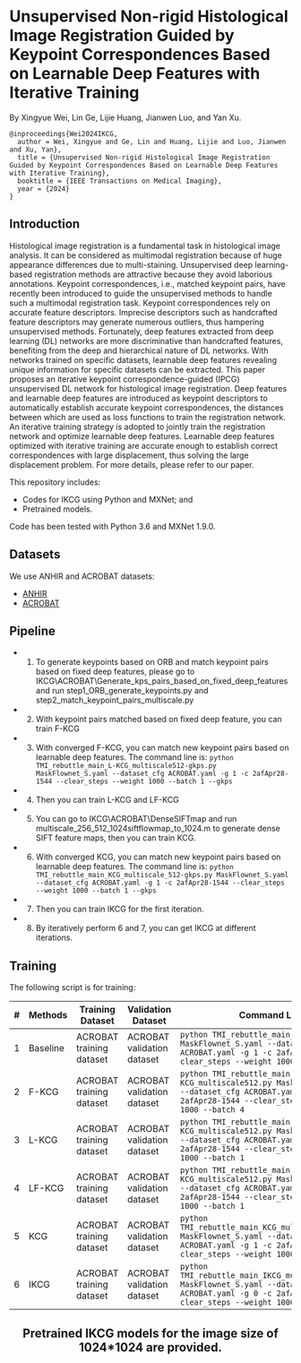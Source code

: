 # Unsupervised Non-rigid Histological Image Registration Guided by Keypoint Correspondences Based on Learnable Deep Features with Iterative Training

By Xingyue Wei, Lin Ge, Lijie Huang, Jianwen Luo, and Yan Xu.

```
@inproceedings{Wei2024IKCG,
  author = Wei, Xingyue and Ge, Lin and Huang, Lijie and Luo, Jianwen and Xu, Yan},
  title = {Unsupervised Non-rigid Histological Image Registration Guided by Keypoint Correspondences Based on Learnable Deep Features with Iterative Training},
  booktitle = {IEEE Transactions on Medical Imaging},
  year = {2024}
}
```

## Introduction


Histological image registration is a fundamental task in histological image analysis. It can be considered as multimodal registration because of huge appearance differences due to multi-staining. Unsupervised deep learning-based registration methods are attractive because they avoid laborious annotations. Keypoint correspondences, i.e., matched keypoint pairs, have recently been introduced to guide the unsupervised methods to handle such a multimodal registration task. Keypoint correspondences rely on accurate feature descriptors. Imprecise descriptors such as handcrafted feature descriptors may generate numerous outliers, thus hampering unsupervised methods. Fortunately, deep features extracted from deep learning (DL) networks are more discriminative than handcrafted features, benefiting from the deep and hierarchical nature of DL networks. With networks trained on specific datasets, learnable deep features revealing unique information for specific datasets can be extracted. This paper proposes an iterative keypoint correspondence-guided (IPCG) unsupervised DL network for histological image registration. Deep features and learnable deep features are introduced as keypoint descriptors to automatically establish accurate keypoint correspondences, the distances between which are used as loss functions to train the registration network. An iterative training strategy is adopted to jointly train the registration network and optimize learnable deep features. Learnable deep features optimized with iterative training are accurate enough to establish correct correspondences with large displacement, thus solving the large displacement problem. For more details, please refer to our paper.

This repository includes:

- Codes for IKCG using Python and MXNet; and
- Pretrained models.

Code has been tested with Python 3.6 and MXNet 1.9.0.

## Datasets

We use ANHIR and ACROBAT datasets:

- [ANHIR](https://anhir.grand-challenge.org/)
- [ACROBAT](https://acrobat.grand-challenge.org/)

## Pipeline
- 1. To generate keypoints based on ORB and match keypoint pairs based on fixed deep features, please go to IKCG\ACROBAT\Generate_kps_pairs_based_on_fixed_deep_features and run step1_ORB_generate_keypoints.py and step2_match_keypoint_pairs_multiscale.py
- 2. With keypoint pairs matched based on fixed deep feature, you can train F-KCG
- 3. With converged F-KCG, you can match new keypoint pairs based on learnable deep features. The command line is:
   `python TMI_rebuttle_main_L-KCG_multiscale512-gkps.py MaskFlownet_S.yaml --dataset_cfg ACROBAT.yaml -g 1 -c 2afApr28-1544 --clear_steps --weight 1000 --batch 1 --gkps` 
- 4. Then you can train L-KCG and LF-KCG
- 5. You can go to IKCG\ACROBAT\DenseSIFTmap and run multiscale_256_512_1024siftflowmap_to_1024.m to generate dense SIFT feature maps, then you can train KCG.
- 6. With converged KCG, you can match new keypoint pairs based on learnable deep features. The command line is:
  `python TMI_rebuttle_main_KCG_multiscale_512-gkps.py MaskFlownet_S.yaml --dataset_cfg ACROBAT.yaml -g 1 -c 2afApr28-1544 --clear_steps --weight 1000 --batch 1 --gkps` 
- 7. Then you can train IKCG for the first iteration.
- 8. By iteratively perform 6 and 7, you can get IKCG at different iterations.

## Training

The following script is for training:

<center>

| # | Methods         | Training Dataset         | Validation Dataset    | Command Line |
|---|---|---|---|---|
| 1 | Baseline | ACROBAT training dataset  | ACROBAT validation dataset  | `python TMI_rebuttle_main_baseline512.py MaskFlownet_S.yaml --dataset_cfg ACROBAT.yaml -g 1 -c 2afApr28-1544 --clear_steps --weight 1000 --batch 4` |
| 2 | F-KCG | ACROBAT training dataset  | ACROBAT validation dataset  | `python TMI_rebuttle_main_F-KCG_multiscale512.py MaskFlownet_S.yaml --dataset_cfg ACROBAT.yaml -g 1 -c 2afApr28-1544 --clear_steps --weight 1000 --batch 4` |
| 3 | L-KCG | ACROBAT training dataset  | ACROBAT validation dataset  | `python TMI_rebuttle_main_L-KCG_multiscale512.py MaskFlownet_S.yaml --dataset_cfg ACROBAT.yaml -g 1 -c 2afApr28-1544 --clear_steps --weight 1000 --batch 1` |
| 4 | LF-KCG | ACROBAT training dataset  | ACROBAT validation dataset  | `python TMI_rebuttle_main_LF-KCG_multiscale512.py MaskFlownet_S.yaml --dataset_cfg ACROBAT.yaml -g 1 -c 2afApr28-1544 --clear_steps --weight 1000 --batch 1` |
| 5 | KCG | ACROBAT training dataset | ACROBAT validation dataset  | `python TMI_rebuttle_main_KCG_multiscale_512.py MaskFlownet_S.yaml --dataset_cfg ACROBAT.yaml -g 1 -c 2afApr28-1544 --clear_steps --weight 1000 --batch 1`|
| 6 | IKCG   | ACROBAT training dataset  | ACROBAT validation dataset  | `python TMI_rebuttle_main_IKCG_multiscale_512.py MaskFlownet_S.yaml --dataset_cfg ACROBAT.yaml -g 0 -c 2afApr28-1544 --clear_steps --weight 1000 --batch 1` |

## Pretrained IKCG models for the image size of 1024*1024 are provided.

</center>

